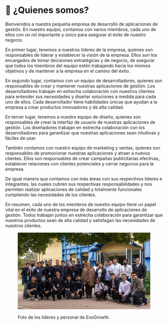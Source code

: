 # 👥 ¿Quienes somos?

Bienvenidos a nuestra pequeña empresa de desarrollo de aplicaciones de gestión. En nuestro equipo, contamos con varios miembros, cada uno de ellos con un rol importante y único para asegurar el éxito de nuestro negocio.

En primer lugar, tenemos a nuestros lideres de la empresa, quienes son responsables de liderar y establecer la visión de la empresa. Ellos son los encargados de tomar decisiones estratégicas y de negocio, de asegurar que todos los miembros del equipo estén trabajando hacia los mismos objetivos y de mantener a la empresa en el camino del éxito.

En segundo lugar, contamos con un equipo de desarrolladores, quienes son responsables de crear y mantener nuestras aplicaciones de gestión. Los desarrolladores trabajan en estrecha colaboración con nuestros clientes para entender sus necesidades y diseñar soluciones a medida para cada uno de ellos. Cada desarrollador tiene habilidades únicas que ayudan a la empresa a crear productos innovadores y de alta calidad.

En tercer lugar, tenemos a nuestro equipo de diseño, quienes son responsables de crear la interfaz de usuario de nuestras aplicaciones de gestión. Los diseñadores trabajan en estrecha colaboración con los desarrolladores para garantizar que nuestras aplicaciones sean intuitivas y fáciles de usar.

También contamos con nuestro equipo de marketing y ventas, quienes son responsables de promocionar nuestras aplicaciones y atraer a nuevos clientes. Ellos son responsables de crear campañas publicitarias efectivas, establecer relaciones con clientes potenciales y cerrar negocios para la empresa.

De igual manera que contamos con más áreas con sus respectivos lideres e integrantes, las cuales cubren sus respectivas responsabilidades y nos permiten realizar aplicaciones de calidad y totalmente funcionales cumpliendo las necesidades de los clientes.

En resumen, cada uno de los miembros de nuestro equipo tiene un papel vital en el éxito de nuestra empresa de desarrollo de aplicaciones de gestión. Todos trabajan juntos en estrecha colaboración para garantizar que nuestros productos sean de alta calidad y satisfagan las necesidades de nuestros clientes.

<figure><img src="../.gitbook/assets/image (1) (1).png" alt="" width="563"><figcaption><p>Foto de los lideres y personal de EvoGrowth.</p></figcaption></figure>

